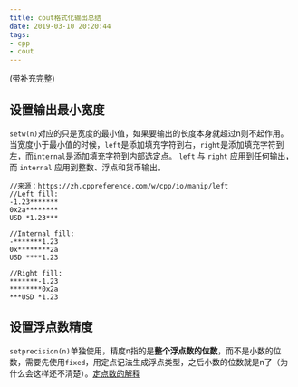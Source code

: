 ```yaml
---
title: cout格式化输出总结
date: 2019-03-10 20:20:44
tags:
- cpp
- cout
---
```

(带补充完整)
## 设置输出最小宽度
`setw(n)`对应的只是宽度的最小值，如果要输出的长度本身就超过n则不起作用。当宽度小于最小值的时候，`left`是添加填充字符到右，`right`是添加填充字符到左，而`internal`是添加填充字符到内部选定点。 `left` 与 `right` 应用到任何输出，而 `internal` 应用到整数、浮点和货币输出。

```
//来源：https://zh.cppreference.com/w/cpp/io/manip/left
//Left fill:
-1.23*******
0x2a********
USD *1.23***
 
//Internal fill:
-*******1.23
0x********2a
USD ****1.23
 
//Right fill:
*******-1.23
********0x2a
***USD *1.23
```
## 设置浮点数精度
`setprecision(n)`单独使用，精度n指的是**整个浮点数的位数**，而不是小数的位数，需要先使用`fixed`，用定点记法生成浮点类型，之后小数的位数就是n了（为什么会这样还不清楚）。[定点数的解释](https://baike.baidu.com/item/%E5%AE%9A%E7%82%B9%E6%95%B0/11030127?fr=aladdin)